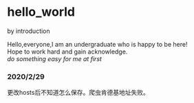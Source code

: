 # hello_world
by introduction

Hello,everyone,I am an undergraduate who is happy to be here!<br/>
Hope to work hard and gain acknowledge.<br/>
*do something easy for me at first*

### 2020/2/29
更改hosts后不知道怎么保存。爬虫肯德基地址失败。
